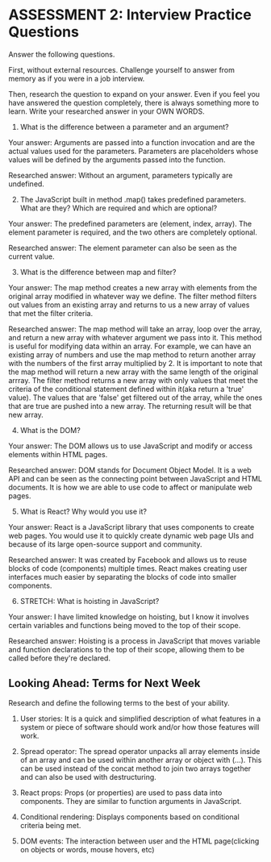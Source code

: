 # ASSESSMENT 2: Interview Practice Questions

Answer the following questions.

First, without external resources. Challenge yourself to answer from memory as if you were in a job interview.

Then, research the question to expand on your answer. Even if you feel you have answered the question completely, there is always something more to learn. Write your researched answer in your OWN WORDS.

1. What is the difference between a parameter and an argument?

Your answer: Arguments are passed into a function invocation and are the actual values used for the parameters. Parameters are placeholders whose values will be defined by the arguments passed into the function. 

Researched answer: Without an argument, parameters typically are undefined.

2. The JavaScript built in method .map() takes predefined parameters. What are they? Which are required and which are optional?

Your answer: The predefined parameters are (element, index, array). The element parameter is required, and the two others are completely optional.

Researched answer: The element parameter can also be seen as the current value. 

3. What is the difference between map and filter?

Your answer: The map method creates a new array with elements from the original array modified in whatever way we define. The filter method filters out values from an existing array and returns to us a new array of values that met the filter criteria.

Researched answer: The map method will take an array, loop over the array, and return a new array with whatever argument we pass into it. This method is useful for modifying data within an array. For example, we can have an existing array of numbers and use the map method to return another array with the numbers of the first array multiplied by 2. It is important to note that the map method will return a new array with the same length of the original arrray. The filter method returns a new array with only values that meet the criteria of the conditional statement defined within it(aka return a 'true' value). The values that are 'false' get filtered out of the array, while the ones that are true are pushed into a new array. The returning result will be that new array.

4. What is the DOM?

Your answer: The DOM allows us to use JavaScript and modify or access elements within HTML pages. 

Researched answer: DOM stands for Document Object Model. It is a web API and can be seen as the connecting point between JavaScript and HTML documents. It is how we are able to use code to affect or manipulate web pages.

5. What is React? Why would you use it?

Your answer: React is a JavaScript library that uses components to create web pages. You would use it to quickly create dynamic web page UIs and because of its large open-source support and community.

Researched answer: It was created by Facebook and allows us to reuse blocks of code (components) multiple times. React makes creating user interfaces much easier by separating the blocks of code into smaller components.

6. STRETCH: What is hoisting in JavaScript?

Your answer: I have limited knowledge on hoisting, but I know it involves certain variables and functions being moved to the top of their scope.

Researched answer: Hoisting is a process in JavaScript that moves variable and function declarations to the top of their scope, allowing them to be called before they're declared.

## Looking Ahead: Terms for Next Week

Research and define the following terms to the best of your ability.

1. User stories: It is a quick and simplified description of what features in a system or piece of software should work and/or how those features will work.

2. Spread operator: The spread operator unpacks all array elements inside of an array and can be used within another array or object with (...). This can be used instead of the concat method to join two arrays together and can also be used with destructuring.

3. React props: Props (or properties) are used to pass data into components. They are similar to function arguments in JavaScript.

4. Conditional rendering: Displays components based on conditional criteria being met.

5. DOM events: The interaction between user and the HTML page(clicking on objects or words, mouse hovers, etc)
